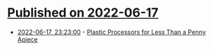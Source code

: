 # [Published on 2022-06-17](index.md)

* [2022-06-17, 23:23:00](https://soylentnews.org/article.pl?sid=22/06/17/1157205&from=rss) - [Plastic Processors for Less Than a Penny Apiece](https://soylentnews.org/article.pl?sid=22/06/17/1157205&from=rss)
